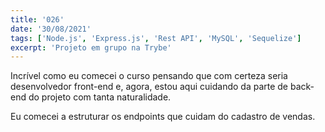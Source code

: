 ```yaml
---
title: '026'
date: '30/08/2021'
tags: ['Node.js', 'Express.js', 'Rest API', 'MySQL', 'Sequelize']
excerpt: 'Projeto em grupo na Trybe'
---
```

Incrível como eu comecei o curso pensando que com certeza seria desenvolvedor front-end e, agora, estou aqui cuidando da parte de back-end do projeto com tanta naturalidade.

Eu comecei a estruturar os endpoints que cuidam do cadastro de vendas.

